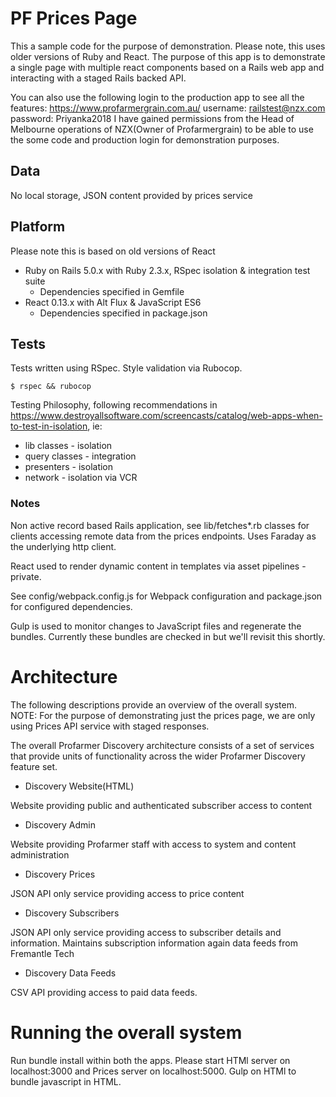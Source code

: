 # PF Prices Page

This a sample code for the purpose of demonstration. Please note, this uses older versions of Ruby and React.
The purpose of this app is to demonstrate a single page with multiple react components based on a Rails web app and interacting with a staged Rails backed API.

You can also use the following login to the production app to see all the features:
https://www.profarmergrain.com.au/
username: railstest@nzx.com
password: Priyanka2018
I have gained permissions from the Head of Melbourne operations of NZX(Owner of Profarmergrain) to be able to use the some code and production login for demonstration purposes.

## Data

No local storage, JSON content provided by prices service

## Platform
Please note this is based on old versions of React
- Ruby on Rails 5.0.x with Ruby 2.3.x, RSpec isolation & integration test suite
  - Dependencies specified in Gemfile
- React 0.13.x with Alt Flux & JavaScript ES6
  - Dependencies specified in package.json

## Tests

Tests written using RSpec. Style validation via Rubocop.

````
$ rspec && rubocop
````

Testing Philosophy, following recommendations in https://www.destroyallsoftware.com/screencasts/catalog/web-apps-when-to-test-in-isolation, ie:

- lib classes - isolation
- query classes - integration
- presenters - isolation
- network - isolation via VCR

### Notes

Non active record based Rails application, see lib/fetches*.rb classes for clients accessing remote data from the prices endpoints. Uses Faraday as the underlying http client.

React used to render dynamic content in templates via asset pipelines - private.

See config/webpack.config.js for Webpack configuration and package.json for configured dependencies.

Gulp is used to monitor changes to JavaScript files and regenerate the bundles. Currently these bundles are checked in but we'll revisit this shortly.

# Architecture

The following descriptions provide an overview of the overall system.
NOTE: For the purpose of demonstrating just the prices page, we are only using Prices API service with staged responses.

The overall Profarmer Discovery architecture consists of a set of services that provide units of functionality across the wider Profarmer Discovery feature set.

- Discovery Website(HTML)

Website providing public and authenticated subscriber access to content

- Discovery Admin

Website providing Profarmer staff with access to system and content administration

- Discovery Prices

JSON API only service providing access to price content

- Discovery Subscribers

JSON API only service providing access to subscriber details and information. Maintains subscription information again data feeds from Fremantle Tech

- Discovery Data Feeds

CSV API providing access to paid data feeds.

# Running the overall system

Run bundle install within both the apps.
Please start HTMl server on localhost:3000 and Prices server on localhost:5000.
Gulp on HTMl to bundle javascript in HTML.
